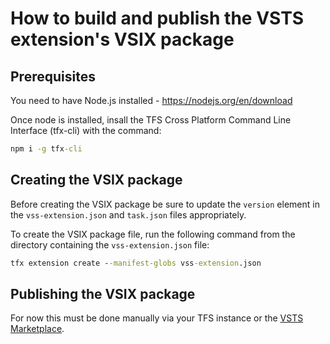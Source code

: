# How to build and publish the VSTS extension's VSIX package

## Prerequisites

You need to have Node.js installed - https://nodejs.org/en/download

Once node is installed, insall the TFS Cross Platform Command Line Interface (tfx-cli) with the command:

```cmd
npm i -g tfx-cli
```

## Creating the VSIX package

Before creating the VSIX package be sure to update the `version` element in the `vss-extension.json` and `task.json` files appropriately.

To create the VSIX package file, run the following command from the directory containing the `vss-extension.json` file:

```cmd
tfx extension create --manifest-globs vss-extension.json
```

## Publishing the VSIX package

For now this must be done manually via your TFS instance or the [VSTS Marketplace][VstsMarketplaceUrl].


<!-- Links -->
[VstsMarketplaceUrl]: https://marketplace.visualstudio.com/vsts